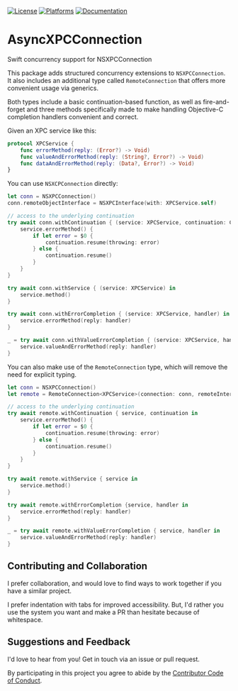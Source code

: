 [![License][license badge]][license]
[![Platforms][platforms badge]][platforms]
[![Documentation][documentation badge]][documentation]

# AsyncXPCConnection

Swift concurrency support for NSXPCConnection

This package adds structured concurrency extensions to `NSXPCConnection`. It also includes an additional type called `RemoteConnection` that offers more convenient usage via generics.

Both types include a basic continuation-based function, as well as fire-and-forget and three methods specifically made to make handling Objective-C completion handlers convenient and correct.

Given an XPC service like this:

```swift
protocol XPCService {
    func errorMethod(reply: (Error?) -> Void)
    func valueAndErrorMethod(reply: (String?, Error?) -> Void)
    func dataAndErrorMethod(reply: (Data?, Error?) -> Void)
}
```

You can use `NSXCPConnection` directly:

```swift
let conn = NSXPCConnection()
conn.remoteObjectInterface = NSXPCInterface(with: XPCService.self)

// access to the underlying continuation
try await conn.withContinuation { (service: XPCService, continuation: CheckedContinuation<Void, Error>) in
    service.errorMethod() {
        if let error = $0 {
            continuation.resume(throwing: error)
        } else {
            continuation.resume()
        }
    }
}

try await conn.withService { (service: XPCService) in
    service.method()
}

try await conn.withErrorCompletion { (service: XPCService, handler) in
	service.errorMethod(reply: handler)
}

_ = try await conn.withValueErrorCompletion { (service: XPCService, handler) in
    service.valueAndErrorMethod(reply: handler)
}
```

You can also make use of the `RemoteConnection` type, which will remove the need for explicit typing.

```swift
let conn = NSXPCConnection()
let remote = RemoteConnection<XPCService>(connection: conn, remoteInterface: XPCService.self)

// access to the underlying continuation
try await remote.withContinuation { service, continuation in
    service.errorMethod() {
        if let error = $0 {
            continuation.resume(throwing: error)
        } else {
            continuation.resume()
        }
    }
}

try await remote.withService { service in
    service.method()
}

try await remote.withErrorCompletion {service, handler in
	service.errorMethod(reply: handler)
}

_ = try await remote.withValueErrorCompletion { service, handler in
    service.valueAndErrorMethod(reply: handler)
}
```

## Contributing and Collaboration

I prefer collaboration, and would love to find ways to work together if you have a similar project.

I prefer indentation with tabs for improved accessibility. But, I'd rather you use the system you want and make a PR than hesitate because of whitespace.

## Suggestions and Feedback

I'd love to hear from you! Get in touch via an issue or pull request.

By participating in this project you agree to abide by the [Contributor Code of Conduct](CODE_OF_CONDUCT.md).

[license]: https://opensource.org/licenses/BSD-3-Clause
[license badge]: https://img.shields.io/github/license/ChimeHQ/AsyncXPCConnection
[platforms]: https://swiftpackageindex.com/ChimeHQ/AsyncXPCConnection
[platforms badge]: https://img.shields.io/endpoint?url=https%3A%2F%2Fswiftpackageindex.com%2Fapi%2Fpackages%2FChimeHQ%2FAsyncXPCConnection%2Fbadge%3Ftype%3Dplatforms
[documentation]: https://swiftpackageindex.com/ChimeHQ/AsyncXPCConnection/main/documentation
[documentation badge]: https://img.shields.io/badge/Documentation-DocC-blue
